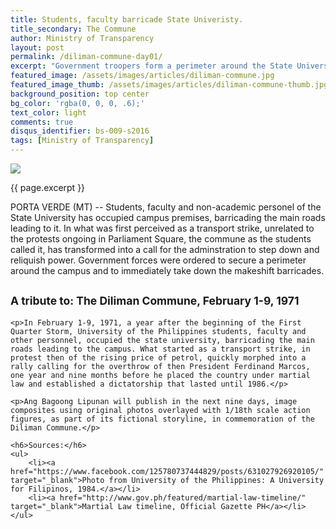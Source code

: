 ```yaml
---
title: Students, faculty barricade State Univeristy.
title_secondary: The Commune
author: Ministry of Transparency
layout: post
permalink: /diliman-commune-day01/
excerpt: "Government troopers form a perimeter around the State University as students barricade the main approaches to its campus in what government sees as a move to destabilize the present administration. (MT)"
featured_image: /assets/images/articles/diliman-commune.jpg
featured_image_thumb: /assets/images/articles/diliman-commune-thumb.jpg
background_position: top center
bg_color: 'rgba(0, 0, 0, .6);'
text_color: light
comments: true
disqus_identifier: bs-009-s2016
tags: [Ministry of Transparency]
---
```


<img src="{{ site.baseurl }}/assets/images/articles/diliman-commune.jpg">
<p class="caption">{{ page.excerpt }}</p>

PORTA VERDE (MT) -- Students, faculty and non-academic personel of the State University has occupied campus premises, barricading the main roads leading to it. In what was first perceived as a transport strike, unrelated to the protests ongoing in Parliament Square, the commune as the students called it, has transformed into a call for the adminstration to step down and reliquish power. Government forces were ordered to secure a perimeter around the campus and to immediately take down the makeshift barricades.

<div class="panel">
	<h2><small>A tribute to: The Diliman Commune, February 1-9, 1971</small></h2>
	
	<p>In February 1-9, 1971, a year after the beginning of the First Quarter Storm, University of the Philippines students, faculty and other personnel, occupied the state university, barricading the main roads leading to the campus. What started as a transport strike, in protest then of the rising price of petrol, quickly morphed into a rally calling for the overthrow of then President Ferdinand Marcos, one year and nine months before he placed the country under martial law and established a dictatorship that lasted until 1986.</p>

	<p>Ang Bagoong Lipunan will publish in the next nine days, image composites using original photos overlayed with 1/18th scale action figures, as part of its fictional storyline, in commemoration of the Diliman Commune.</p>

	<h6>Sources:</h6>
	<ul>
		<li><a href="https://www.facebook.com/125780737444829/posts/631027926920105/" target="_blank">Photo from University of the Philippines: A University for Filipinos, 1984.</a></li>
		<li><a href="http://www.gov.ph/featured/martial-law-timeline/" target="_blank">Martial Law timeline, Official Gazette PH</a></li>
	</ul>
</div>


